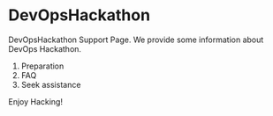 # DevOpsHackathon
DevOpsHackathon Support Page. We provide some information about DevOps Hackathon.

1. Preparation
2. FAQ
3. Seek assistance

Enjoy Hacking!
